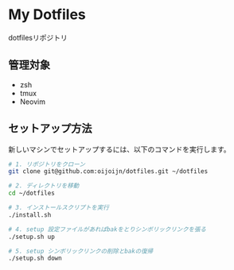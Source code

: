 # My Dotfiles

dotfilesリポジトリ

## 管理対象

- zsh 
- tmux
- Neovim

## セットアップ方法

新しいマシンでセットアップするには、以下のコマンドを実行します。

```zsh
# 1. リポジトリをクローン
git clone git@github.com:oijoijn/dotfiles.git ~/dotfiles

# 2. ディレクトリを移動
cd ~/dotfiles

# 3. インストールスクリプトを実行
./install.sh

# 4. setup 設定ファイルがあればbakをとりシンボリックリンクを張る
./setup.sh up

# 5. setup シンボリックリンクの削除とbakの復帰
./setup.sh down
